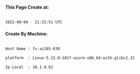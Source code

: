 
   
#### This Page Create at:

```bash

2022-09-04 - 21:31:51 UTC

```

#### Create By Machine:

```bash

Host Name : fv-az245-630

platform  : Linux-5.15.0-1017-azure-x86_64-with-glibc2.31

Ip Local  : 10.1.0.62

```

